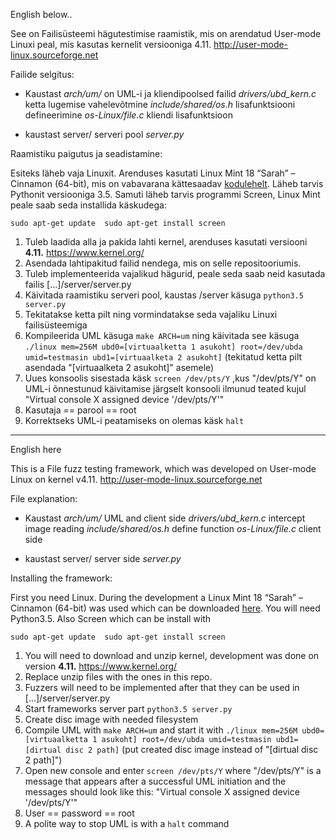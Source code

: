 English below..

See on Failisüsteemi hägutestimise raamistik, mis on arendatud User-mode Linuxi peal, mis kasutas kernelit versiooniga 4.11.
http://user-mode-linux.sourceforge.net

Failide selgitus:

* Kaustast _arch/um/_ on UML-i ja kliendipoolsed failid
    _drivers/ubd_kern.c_ ketta lugemise vahelevõtmine
    _include/shared/os.h_ lisafunktsiooni defineerimine
    _os-Linux/file.c_ kliendi lisafunktsioon

* kaustast server/ serveri pool
    _server.py_


Raamistiku paigutus ja seadistamine:

Esiteks läheb vaja Linuxit. Arenduses kasutati Linux Mint 18 “Sarah” – Cinnamon (64-bit), mis on vabavarana kättesaadav [kodulehelt](https://linuxmint.com/edition.php?id=217). Läheb tarvis Pythonit versiooniga 3.5. Samuti läheb tarvis programmi Screen, Linux Mint peale saab seda installida käskudega:

`sudo apt-get update 
sudo apt-get install screen`

1. Tuleb laadida alla ja pakida lahti kernel, arenduses kasutati versiooni **4.11.** https://www.kernel.org/
2. Asendada lahtipakitud failid nendega, mis on selle repositooriumis.
3. Tuleb implementeerida vajalikud hägurid, peale seda saab neid kasutada failis [...]/server/server.py
4. Käivitada raamistiku serveri pool, kaustas /server käsuga `python3.5 server.py`
5. Tekitatakse ketta pilt ning vormindatakse seda vajaliku Linuxi failisüsteemiga
6. Kompileerida UML käsuga `make ARCH=um` ning käivitada see käsuga `./linux mem=256M ubd0=[virtuaalketta 1 asukoht] root=/dev/ubda umid=testmasin ubd1=[virtuaalketa 2 asukoht]` (tekitatud ketta pilt asendada "[virtuaalketa 2 asukoht]" asemele)
7. Uues konsoolis sisestada käsk `screen /dev/pts/Y` ,kus "/dev/pts/Y" on UML-i õnnestunud käivitamise järgselt konsooli ilmunud teated kujul "Virtual console X assigned device '/dev/pts/Y'"
8. Kasutaja == parool == root
9. Korrektseks UML-i peatamiseks on olemas käsk `halt`

***

English here

This is a File fuzz testing framework, which was developed on User-mode Linux on kernel v4.11. http://user-mode-linux.sourceforge.net

File explanation:

* Kaustast _arch/um/_ UML and client side
    _drivers/ubd_kern.c_ intercept image reading
    _include/shared/os.h_ define function
    _os-Linux/file.c_ client side

* kaustast server/ server side
    _server.py_

Installing the framework:

First you need Linux. During the development a Linux Mint 18 “Sarah” – Cinnamon (64-bit) was used which can be downloaded [here](https://linuxmint.com/edition.php?id=217). You will need Python3.5. Also Screen which can be install with 

`sudo apt-get update 
sudo apt-get install screen`

1. You will need to download and unzip kernel, development was done on version **4.11.** https://www.kernel.org/
2. Replace unzip files with the ones in this repo.
3. Fuzzers will need to be implemented after that they can be used in [...]/server/server.py
4. Start frameworks server part `python3.5 server.py`
5. Create disc image with needed filesystem
6. Compile UML with `make ARCH=um` and start it with `./linux mem=256M ubd0=[virtuaalketta 1 asukoht] root=/dev/ubda umid=testmasin ubd1=[dirtual disc 2 path]` (put created disc image instead of "[dirtual disc 2 path]")
7. Open new console and enter `screen /dev/pts/Y` where "/dev/pts/Y" is a message that appears after a successful UML initiation and the messages should look like this: "Virtual console X assigned device '/dev/pts/Y'"
8. User == password == root
9. A polite way to stop UML is with a `halt` command
